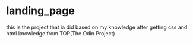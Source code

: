 # landing_page
this is the project that ia did based on my knowledge after getting css and html knowledge from TOP(The Odin Project)